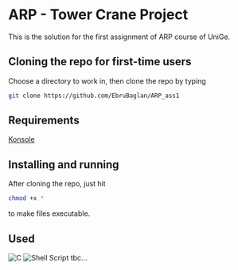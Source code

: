 # ARP - Tower Crane Project
This is the solution for the first assignment of ARP course of UniGe.

Cloning the repo for first-time users
----------------------
Choose a directory to work in, then clone the repo by typing
```bash
git clone https://github.com/EbruBaglan/ARP_ass1
```
Requirements
----------------------
[Konsole](https://installati.one/install-konsole-ubuntu-20-04/)

Installing and running
----------------------
After cloning the repo, just hit
```bash
chmod +x *
```
to make files executable. 


Used
-------
![C](https://img.shields.io/badge/c-%2300599C.svg?style=for-the-badge&logo=c&logoColor=white)
![Shell Script](https://img.shields.io/badge/shell_script-%23121011.svg?style=for-the-badge&logo=gnu-bash&logoColor=white)
tbc...
